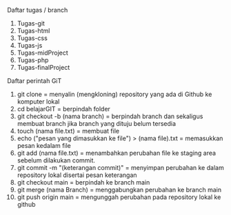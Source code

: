 Daftar tugas / branch
  1. Tugas-git
  2. Tugas-html
  3. Tugas-css
  4. Tugas-js
  5. Tugas-midProject
  6. Tugas-php
  7. Tugas-finalProject

Daftar perintah GiT
  1. git clone <URL-repo>                 = menyalin (mengkloning) repository yang ada di Github ke komputer lokal
  2. cd belajarGIT                        = berpindah folder
  3. git checkout -b (nama branch)        = berpindah branch dan sekaligus membuat branch jika branch yang dituju belum tersedia
  4. touch (nama file.txt)                = membuat file
  5. echo ("pesan yang dimasukkan ke file") > (nama file).txt  = memasukkan pesan kedalam file
  6. git add (nama file.txt)              = menambahkan perubahan file ke staging area sebelum dilakukan commit.
  7. git commit -m "(keterangan commit)"  = menyimpan perubahan ke dalam repository lokal disertai pesan keterangan
  8. git checkout main                    = berpindah ke branch main
  9. git merge (nama Branch)              = menggabungkan perubahan ke branch main
  10. git push origin main                = mengunggah perubahan pada repository lokal ke github
